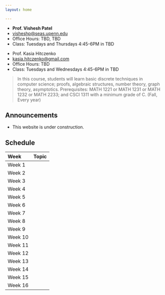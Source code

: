 ```yaml
---
layout: home

---
```

<div class="wrapper" markdown="0"><div class="footer-col-wrapper">
<div class="footer-col two-col-1">
    <ul class="contact-list">
        <li><b>Prof. Vishesh Patel</b></li>
        <li><a href="mailto:visheshp@seas.upenn.edu">visheshp@seas.upenn.edu</a></li>
        <li>Office Hours: TBD, TBD</li>
        <li>Class: Tuesdays and Thursdays 4:45-6PM in TBD</li>
    </ul>
</div>
<div class="footer-col two-col-2">
    <ul class="contact-list">
        <li>Prof. Kasia Hitczenko</li>
        <li><a href="mailto:kasia.hitczenko@gmail.com">kasia.hitczenko@gmail.com</a></li>
        <li>Office Hours: TBD</li>
        <li>Class: Tuesdays and Wednesdays 4:45-6PM in TBD</li>
    </ul>
    </div>
</div></div>


> In this course, students will learn basic discrete techniques in computer science; proofs, algebraic structures, number theory, graph theory, asymptotics. Prerequisites: MATH 1221 or MATH 1231 or MATH 1232 or MATH 2233; and CSCI 1311 with a minimum grade of C. (Fall, Every year)


## Announcements ##
- This website is under construction.

## Schedule  ##

<div style="font-size:90%">

| Week | Topic
|:---  |:--- |
| Week 1 |  |
| Week 2 |  |
| Week 3 |  |
| Week 4 |  |
| Week 5 |  |
| Week 6 |  |
| Week 7 |  |
| Week 8 |  |
| Week 9 |  |
| Week 10 |  |
| Week 11 |  |
| Week 12 |  |
| Week 13 |  |
| Week 14 |  |
| Week 15 |  |
| Week 16 |  |

</div>
